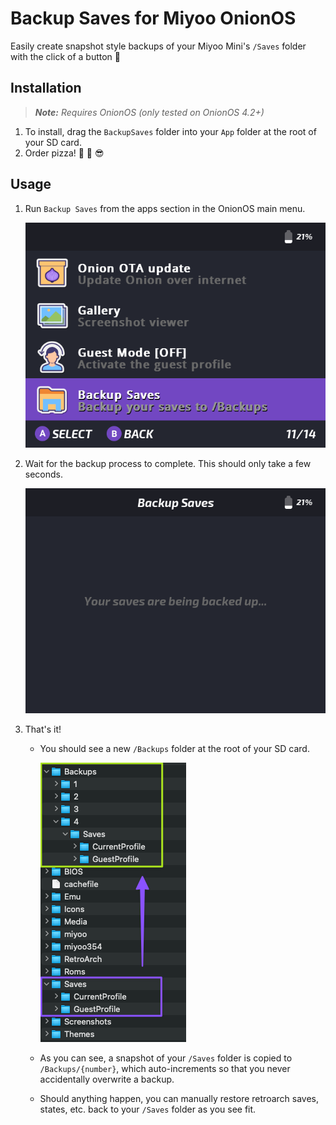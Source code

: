 # Backup Saves for Miyoo OnionOS

Easily create snapshot style backups of your Miyoo Mini's `/Saves` folder with the click of a button 💾

## Installation

>_**Note:** Requires OnionOS (only tested on OnionOS 4.2+)_

1. To install, drag the `BackupSaves` folder into your `App` folder at the root of your SD card.
2. Order pizza! 🍕 🤘 😎

## Usage

1. Run `Backup Saves` from the apps section in the OnionOS main menu.

    ![](screenshot1.png)

2. Wait for the backup process to complete. This should only take a few seconds.

    ![](screenshot2.png)

3. That's it!

    - You should see a new `/Backups` folder at the root of your SD card.

        ![](screenshot3.png)

    - As you can see, a snapshot of your `/Saves` folder is copied to `/Backups/{number}`, which auto-increments so that you never accidentally overwrite a backup.

    - Should anything happen, you can manually restore retroarch saves, states, etc. back to your `/Saves` folder as you see fit.
